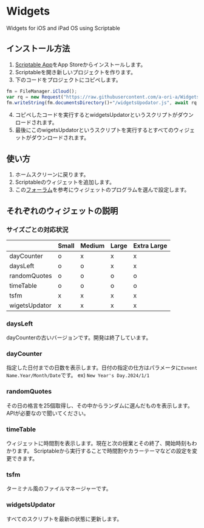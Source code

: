 # Widgets

Widgets for iOS and iPad OS using Scriptable

## インストール方法

1. [Scriptable App](https://scriptable.app/)をApp Storeからインストールします。
2. Scriptableを開き新しいプロジェクトを作ります。
3. 下のコードをプロジェクトにコピペします。
```javascript
fm = FileManager.iCloud();
var rq = new Request("https://raw.githubusercontent.com/a-ori-a/Widgets/master/widgetsUpdator.js");
fm.writeString(fm.documentsDirectory()+"/widgetsUpodator.js", await rq.loadString());
``` 
4. コピペしたコードを実行するとwidgetsUpdatorというスクリプトがダウンロードされます。
5. 最後にこのwigetsUpdatorというスクリプトを実行するとすべてのウィジェットがダウンロードされます。



## 使い方
1. ホームスクリーンに戻ります。
2. Scriptableのウィジェットを追加します。
3. この[フォーラム](https://talk.automators.fm/t/widget-on-home-screen/9736)を参考にウィジェットのプログラムを選んで設定します。

## それぞれのウィジェットの説明

### サイズごとの対応状況
|               | Small | Medium | Large | Extra Large |
| ------------- | ----- | ------ | ----- | ----------- |
| dayCounter    | o     | x      | x     | x           |
| daysLeft      | o     | o      | x     | x           |
| randomQuotes  | o     | o      | o     | o           |
| timeTable     | o     | o      | o     | o           |
| tsfm          | x     | x      | x     | x           |
| wigetsUpdator | x     | x      | x     | x           |

### daysLeft
dayCounterの古いバージョンです。開発は終了しています。


### dayCounter
指定した日付までの日数を表示します。日付の指定の仕方はパラメータに`Evnent Name.Year/Month/Date`です。
ex) `New Year's Day.2024/1/1`

### randomQuotes
その日の格言を25個取得し、その中からランダムに選んだものを表示します。
APIが必要なので聞いてください。

### timeTable
ウィジェットに時間割を表示します。現在と次の授業とその終了、開始時刻もわかります。
Scriptableから実行することで時間割やカラーテーマなどの設定を変更できます。

### tsfm
ターミナル風のファイルマネージャーです。

### widgetsUpdator
すべてのスクリプトを最新の状態に更新します。